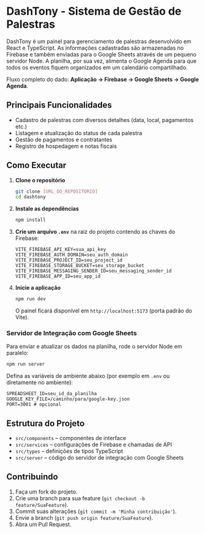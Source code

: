 # DashTony - Sistema de Gestão de Palestras

DashTony é um painel para gerenciamento de palestras desenvolvido em React e TypeScript. As informações cadastradas são armazenadas no Firebase e também enviadas para o Google Sheets através de um pequeno servidor Node. A planilha, por sua vez, alimenta o Google Agenda para que todos os eventos fiquem organizados em um calendário compartilhado.

Fluxo completo do dado: **Aplicação → Firebase → Google Sheets → Google Agenda**.

## Principais Funcionalidades

- Cadastro de palestras com diversos detalhes (data, local, pagamentos etc.)
- Listagem e atualização do status de cada palestra
- Gestão de pagamentos e contratantes
- Registro de hospedagem e notas fiscais

## Como Executar

1. **Clone o repositório**
   ```bash
   git clone [URL_DO_REPOSITÓRIO]
   cd dashtony
   ```

2. **Instale as dependências**
   ```bash
   npm install
   ```

3. **Crie um arquivo `.env`** na raiz do projeto contendo as chaves do Firebase:
   ```env
   VITE_FIREBASE_API_KEY=sua_api_key
   VITE_FIREBASE_AUTH_DOMAIN=seu_auth_domain
   VITE_FIREBASE_PROJECT_ID=seu_project_id
   VITE_FIREBASE_STORAGE_BUCKET=seu_storage_bucket
   VITE_FIREBASE_MESSAGING_SENDER_ID=seu_messaging_sender_id
   VITE_FIREBASE_APP_ID=seu_app_id
   ```

4. **Inicie a aplicação**
   ```bash
   npm run dev
   ```
   O painel ficará disponível em `http://localhost:5173` (porta padrão do Vite).

### Servidor de Integração com Google Sheets

Para enviar e atualizar os dados na planilha, rode o servidor Node em paralelo:

```bash
npm run server
```

Defina as variáveis de ambiente abaixo (por exemplo em `.env` ou diretamente no ambiente):

```env
SPREADSHEET_ID=seu_id_da_planilha
GOOGLE_KEY_FILE=/caminho/para/google-key.json
PORT=3001 # opcional
```

## Estrutura do Projeto

- `src/components` – componentes de interface
- `src/services` – configurações de Firebase e chamadas de API
- `src/types` – definições de tipos TypeScript
- `src/server` – código do servidor de integração com Google Sheets

## Contribuindo

1. Faça um fork do projeto.
2. Crie uma branch para sua feature (`git checkout -b feature/SuaFeature`).
3. Commit suas alterações (`git commit -m 'Minha contribuição'`).
4. Envie a branch (`git push origin feature/SuaFeature`).
5. Abra um Pull Request.


